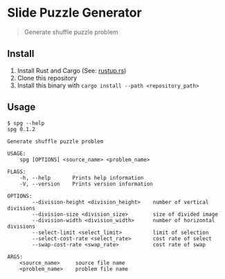 # Slide Puzzle Generator

> Generate shuffle puzzle problem

## Install

1. Install Rust and Cargo (See: [rustup.rs](https://rustup.rs/))
2. Clone this repository
2. Install this binary with `cargo install --path <repository_path>`

## Usage

```
$ spg --help
spg 0.1.2

Generate shuffle puzzle problem

USAGE:
    spg [OPTIONS] <source_name> <problem_name>

FLAGS:
    -h, --help       Prints help information
    -V, --version    Prints version information

OPTIONS:
        --division-height <division_height>    number of vertical divisions
        --division-size <division_size>        size of divided image
        --division-width <division_width>      number of horizontal divisions
        --select-limit <select_limit>          limit of selection
        --select-cost-rate <select_rate>       cost rate of select
        --swap-cost-rate <swap_rate>           cost rate of swap

ARGS:
    <source_name>     source file name
    <problem_name>    problem file name
```
